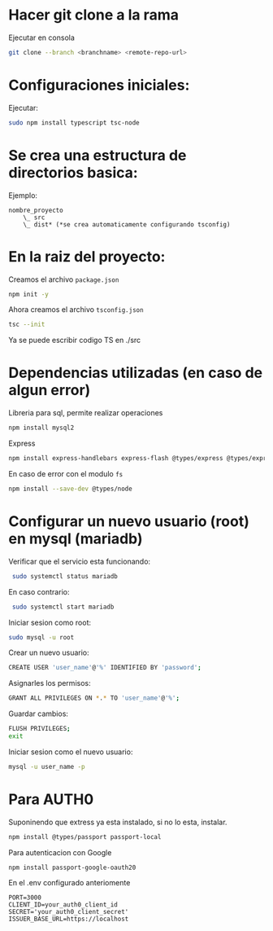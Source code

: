 # Hacer git clone a la rama

Ejecutar en consola
```zsh
git clone --branch <branchname> <remote-repo-url>
```

# Configuraciones iniciales:
Ejecutar: 
```zsh
sudo npm install typescript tsc-node
```
# Se crea una estructura de directorios basica:
Ejemplo:
```
nombre_proyecto
    \_ src
    \_ dist* (*se crea automaticamente configurando tsconfig)
```

# En la raiz del proyecto:
Creamos el archivo `package.json`
```zsh
npm init -y
```

Ahora creamos el archivo `tsconfig.json`
```zsh
tsc --init
```
Ya se puede escribir codigo TS en ./src

# Dependencias utilizadas (en caso de algun error)

Libreria para sql, permite realizar operaciones
```zsh
npm install mysql2

```
Express
```zsh
npm install express-handlebars express-flash @types/express @types/express-session
```

En caso de error con el modulo `fs`
```zsh
npm install --save-dev @types/node
```

# Configurar un nuevo usuario (root) en mysql (mariadb)

Verificar que el servicio esta funcionando:
```zsh
 sudo systemctl status mariadb
```

En caso contrario:
```zsh
 sudo systemctl start mariadb
```

Iniciar sesion como root:
```zsh
sudo mysql -u root
```

Crear un nuevo usuario:
```zsh
CREATE USER 'user_name'@'%' IDENTIFIED BY 'password';
```

Asignarles los permisos:
```zsh
GRANT ALL PRIVILEGES ON *.* TO 'user_name'@'%';
```

Guardar cambios:
```zsh
FLUSH PRIVILEGES;
exit
```

Iniciar sesion como el nuevo usuario:
```zsh
mysql -u user_name -p
```
# Para AUTH0
Suponinendo que extress ya esta instalado, si no lo esta, instalar.
```zsh
npm install @types/passport passport-local
```
Para autenticacion con Google
```zsh
npm install passport-google-oauth20
```

En el .env configurado anteriomente
```
PORT=3000
CLIENT_ID=your_auth0_client_id
SECRET='your_auth0_client_secret'
ISSUER_BASE_URL=https://localhost
```